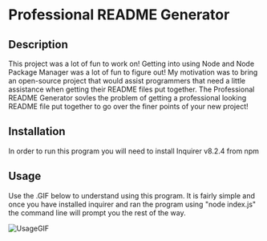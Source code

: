 # Professional README Generator

## Description

This project was a lot of fun to work on!  Getting into using Node and Node Package Manager was a lot of fun to figure out!  My motivation was to bring an open-source project that would assist programmers that need a little assistance when getting their README files put together.
The Professional README Generator sovles the problem of getting a professional looking README file put together to go over the finer points of your new project!  

## Installation

In order to run this program you will need to install Inquirer v8.2.4 from npm

## Usage

Use the .GIF below to understand using this program.  It is fairly simple and once you have installed inquirer and ran the program using "node index.js" the command line will prompt you the rest of the way.

![UsageGIF](Professional%20README%20Generator%20Test.gif)